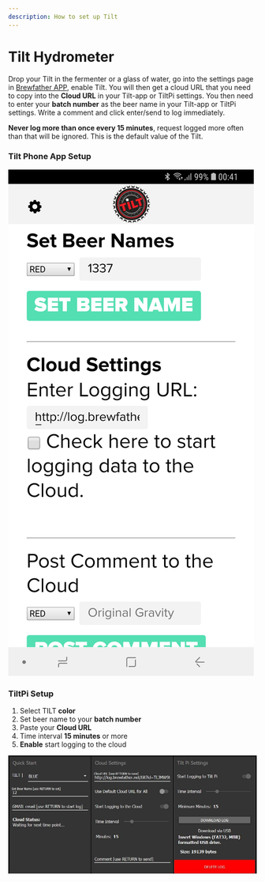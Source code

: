 ```yaml
---
description: How to set up Tilt
---
```


# Tilt Hydrometer

Drop your Tilt in the fermenter or a glass of water, go into the settings page in [Brewfather APP](https://web.brewfather.app), enable Tilt. You will then get a cloud URL that you need to copy into the **Cloud URL** in your Tilt-app or TiltPi settings. You then need to enter your **batch number** as the beer name in your Tilt-app or TiltPi settings. Write a comment and click enter/send to log immediately.

**Never log more than once every 15 minutes**, request logged more often than that will be ignored. This is the default value of the Tilt.

### Tilt Phone App Setup

![Set Beer Name \(batch number\), and Logging URL, and click Post Comment to start logging](../.gitbook/assets/tilt_phone.jpg)

### TiltPi Setup

1. Select TILT **color**
2. Set beer name to your **batch number**
3. Paste your **Cloud URL**
4. Time interval **15 minutes** or more
5. **Enable** start logging to the cloud

![](../.gitbook/assets/image%20%2811%29.png)

